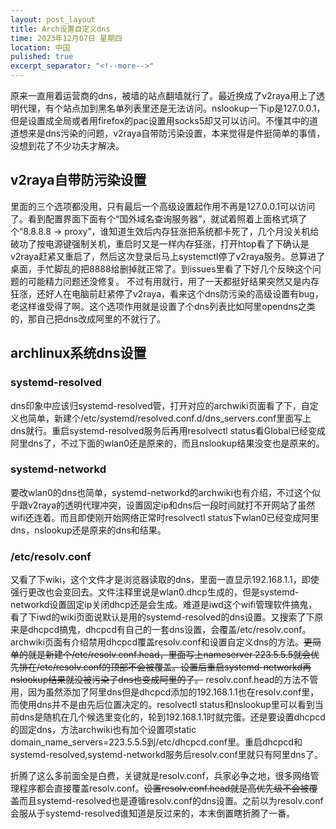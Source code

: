 ```yaml
---
layout: post_layout
title: Arch设置自定义dns
time: 2023年12月07日 星期四
location: 中国
pulished: true
excerpt_separator: "<!--more-->"
---
```

原来一直用着运营商的dns，被墙的站点翻墙就行了。最近换成了v2raya用上了透明代理，有个站点加到黑名单列表里还是无法访问。nslookup一下ip是127.0.0.1，但是设置成全局或者用firefox的pac设置用socks5却又可以访问。不懂其中的道道想来是dns污染的问题，v2raya自带防污染设置，本来觉得是件挺简单的事情，没想到花了不少功夫才解决。
<!--more-->

## v2raya自带防污染设置
里面的三个选项都没用，只有最后一个高级设置起作用不再是127.0.0.1可以访问了。看到配置界面下面有个“国外域名查询服务器”，就试着照着上面格式填了个“8.8.8.8 -> proxy”，谁知道生效后内存狂涨把系统都卡死了，几个月没关机给破功了按电源键强制关机，重启时又是一样内存狂涨，打开htop看了下确认是v2raya赶紧又重启了，然后这次登录后马上systemctl停了v2raya服务。总算进了桌面，手忙脚乱的把8888给删掉就正常了。到issues里看了下好几个反映这个问题的可能精力问题还没修复。
不过有用就行，用了一天都挺好结果突然又是内存狂涨，还好人在电脑前赶紧停了v2raya，看来这个dns防污染的高级设置有bug，老这样谁受得了啊。这个选项作用就是设置了个dns列表比如阿里opendns之类的，那自己把dns改成阿里的不就行了。
## archlinux系统dns设置
### systemd-resolved
dns印象中应该归systemd-resolved管，打开对应的archwiki页面看了下，自定义也简单，新建个/etc/systemd/resolved.conf.d/dns_servers.conf里面写上dns就行。重启systemd-resolved服务后再用resolvectl status看Global已经变成阿里dns了，不过下面的wlan0还是原来的，而且nslookup结果没变也是原来的。
### systemd-networkd
要改wlan0的dns也简单，systemd-networkd的archwiki也有介绍，不过这个似乎跟v2raya的透明代理冲突，设置固定ip和dns后一段时间就打不开网站了虽然wifi还连着。而且即使刚开始网络正常时resolvectl status下wlan0已经变成阿里dns，nslookup还是原来的dns和结果。
### /etc/resolv.conf
又看了下wiki，这个文件才是浏览器读取的dns，里面一直显示192.168.1.1，即使强行更改也会变回去。文件注释里说是wlan0.dhcp生成的，但是systemd-networkd设置固定ip关闭dhcp还是会生成。难道是iwd这个wifi管理软件搞鬼，看了下iwd的wiki页面说默认是用的systemd-resolved的dns设置。又搜索了下原来是dhcpcd搞鬼，dhcpcd有自己的一套dns设置，会覆盖/etc/resolv.conf。archwiki页面有介绍禁用dhcpcd覆盖resolv.conf和设置自定义dns的方法。~~更简单的就是新建个/etc/resolv.conf.head，里面写上nameserver 223.5.5.5就会优先排在/etc/resolv.conf的顶部不会被覆盖。设置后重启systemd-networkd再nslookup结果就没被污染了dns也变成阿里的了。~~
resolv.conf.head的方法不管用，因为虽然添加了阿里dns但是dhcpcd添加的192.168.1.1也在resolv.conf里，而使用dns并不是由先后位置决定的。resolvectl status和nslookup里可以看到当前dns是随机在几个候选里变化的，轮到192.168.1.1时就完蛋。还是要设置dhcpcd的固定dns，方法archwiki也有加个设置项static domain_name_servers=223.5.5.5到/etc/dhcpcd.conf里。重启dhcpcd和systemd-resolved,systemd-networkd服务后resolv.conf里就只有阿里dns了。

折腾了这么多前面全是白费，关键就是resolv.conf，兵家必争之地，很多网络管理程序都会直接覆盖resolv.conf。~~设置resolv.conf.head就是高优先级不会被覆盖~~而且systemd-resolved也是遵循resolv.conf的dns设置。之前以为resolv.conf会服从于systemd-resolved谁知道是反过来的，本末倒置瞎折腾了一番。


